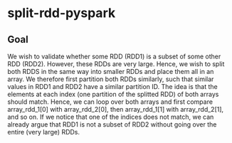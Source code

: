 # split-rdd-pyspark
## Goal
We wish to validate whether some RDD (RDD1) is a subset of some other RDD (RDD2). However, these RDDs are very large. Hence, we wish to split both RDDS in the same way into smaller RDDs and place them all in an array. We therefore first partition both RDDs similarly, such that similar values in RDD1 and RDD2 have a similar partition ID. 
The idea is that the elements at each index (one partition of the splitted RDD) of both arrays should match. Hence, we can loop over both arrays and first compare array_rdd_1[0] with array_rdd_2[0], then array_rdd_1[1] with array_rdd_2[1], and so on. If we notice that one of the indices does not match, we can already argue that RDD1 is not a subset of RDD2 without going over the entire (very large) RDDs. 
